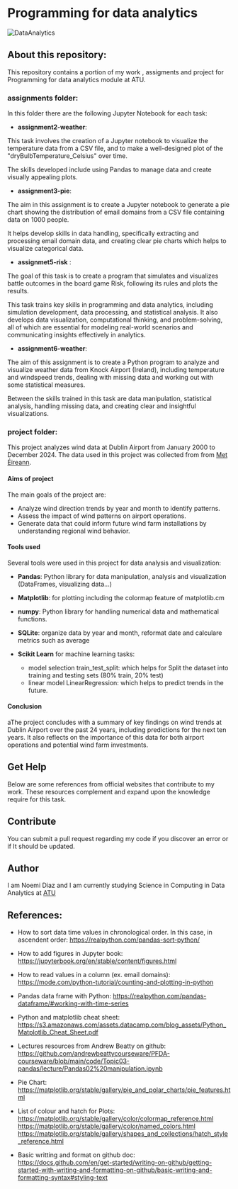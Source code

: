 # Programming for data analytics


![DataAnalytics](https://media.istockphoto.com/id/913219882/photo/financial-graph-on-technology-abstract-background.jpg?s=612x612&w=0&k=20&c=0P0vbPiPsHOH_uzZEzL6CmpZwIDIArtNj_PsQVwxkEM=)



## About this repository:


This repository contains a portion of my work , assigments and project for Programming for data analytics module at ATU.

### assignments folder:

In this folder there are the following Jupyter Notebook for each task:

- **assignment2-weather**:

This task involves the creation of a Jupyter notebook to visualize the temperature data from a CSV file, and to make a well-designed plot of the "dryBulbTemperature_Celsius" over time.

The skills developed include using Pandas to manage data and create visually appealing plots.

- **assignment3-pie**:

The aim in this assignment is to create a Jupyter notebook to generate a pie chart showing the distribution of email domains from a CSV file containing data on 1000 people.

It helps develop skills in data handling, specifically extracting and processing email domain data, and creating clear pie charts which helps to visualize categorical data.

- **assignmet5-risk** :

The goal of this task is to create a program that simulates and visualizes battle outcomes in the board game Risk, following its rules and plots the results.

This task trains key skills in programming and data analytics, including simulation development, data processing, and statistical analysis. It also develops data visualization, computational thinking, and problem-solving, all of which are essential for modeling real-world scenarios and communicating insights effectively in analytics.

- **assignment6-weather**: 

The aim of this assignment is to create a Python program to analyze and visualize weather data from Knock Airport (Ireland), including temperature and windspeed trends, dealing with missing data and working out with some statistical measures.

Between the skills trained in this task are data manipulation, statistical analysis, handling missing data, and creating clear and insightful visualizations.


### project folder: 

This project analyzes wind data at Dublin Airport from January 2000 to December 2024. The data used in this project was collected from from [Met Éireann](https://www.met.ie/climate/available-data/historical-data).

#### Aims of project

The main goals of the project are:

- Analyze wind direction trends by year and month to identify patterns.
- Assess the impact of wind patterns on airport operations.
- Generate data that could inform future wind farm installations by understanding regional wind behavior.

#### Tools used

Several tools were used in this project for data analysis and visualization:

- **Pandas**: Python library for data manipulation, analysis and visualization (DataFrames, visualizing data...)

- **Matplotlib**: for plotting including the colormap feature of matplotlib.cm 

- **numpy**: Python library for handling numerical data and mathematical functions.

- **SQLite**: organize data by year and month, reformat date and calculare metrics such as average

- **Scikit Learn** for machine learning tasks: 
    - model selection train_test_split: which helps for Split the dataset into training and testing sets (80% train, 20% test)
    - linear model LinearRegression: which helps to predict trends in the future.

#### Conclusion
aThe project concludes with a summary of key findings on wind trends at Dublin Airport over the past 24 years, including predictions for the next ten years. It also reflects on the importance of this data for both airport operations and potential wind farm investments.


## Get Help

Below are some references from official websites that contribute to my work. These resources complement and expand upon the knowledge require for this task.

## Contribute

You can submit a pull request regarding my code if you discover an error or if It should be updated.

## Author

I am Noemi Diaz and I am currently studying Science in Computing in Data Analytics at [ATU](https://www.atu.ie/)

## References:

- How to sort data time values in chronological order. In this case, in ascendent order:
https://realpython.com/pandas-sort-python/

- How to add figures in Jupyter book:
https://jupyterbook.org/en/stable/content/figures.html

- How to read values in a column (ex. email domains):
https://mode.com/python-tutorial/counting-and-plotting-in-python

- Pandas data frame with Python: 
https://realpython.com/pandas-dataframe/#working-with-time-series

- Python and matplotlib cheat sheet: 
https://s3.amazonaws.com/assets.datacamp.com/blog_assets/Python_Matplotlib_Cheat_Sheet.pdf

- Lectures resources from Andrew Beatty on github:
https://github.com/andrewbeattycourseware/PFDA-courseware/blob/main/code/Topic03-pandas/lecture/Pandas02%20manipulation.ipynb

- Pie Chart:
https://matplotlib.org/stable/gallery/pie_and_polar_charts/pie_features.html

- List of colour and hatch for Plots:
https://matplotlib.org/stable/gallery/color/colormap_reference.html
https://matplotlib.org/stable/gallery/color/named_colors.html
https://matplotlib.org/stable/gallery/shapes_and_collections/hatch_style_reference.html

- Basic writting and format on github doc: 
https://docs.github.com/en/get-started/writing-on-github/getting-started-with-writing-and-formatting-on-github/basic-writing-and-formatting-syntax#styling-text
